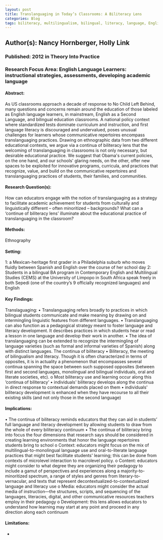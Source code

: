 ```yaml
---
layout: post
title: Translanguaging in Today’s Classrooms: A Biliteracy Lens
categories: Blog
tags: biliteracy, multilingualism, bilingual, literacy, language, English as a second language, immigration, translanguaging
---
```


## Author(s): Nancy Hornberger, Holly Link

### Published: 2012 in Theory Into Practice

### Research Focus Area: English Language Learners: instructional strategies, assessments, developing academic language

#### Abstract:
As US classrooms approach a decade of response to No Child Left Behind, many questions and concerns remain around the education of those labeled as English language learners, in mainstream, English as a Second Language, and bilingual education classrooms. A national policy context where standardized tests dominate curriculum and instruction, and first language literacy is discouraged and undervalued, poses unusual challenges for learners whose communicative repertoires encompass translanguaging practices. Drawing on ethnographic data from two different educational contexts, we argue via a continua of biliteracy lens that the welcoming of translanguaging in classrooms is not only necessary, but desirable educational practice. We suggest that Obama's current policies, on the one hand, and our schools' glaring needs, on the other, offer new spaces to be exploited for innovative programs, curricula, and practices that recognize, value, and build on the communicative repertoires and translanguaging practices of students, their families, and communities.


#### Research Question(s):
How can educators engage with the notion of translanguaging as a strategy to facilitate academic achievement for students from culturally and linguistically different – often minoritized – backgrounds? What can a ‘continue of biliteracy lens’ illuminate about the educational practice of translanguaging in the classroom? 


#### Methods:
Ethnography


#### Setting:
1: a Mexican-heritage first grader in a Philadelphia suburb who moves fluidly between Spanish and English over the course of her school day 2: Students in a bilingual BA program in Contemporary English and Multilingual Studies (CEMS) at the University of Limpopo in South Africa speak freely in both Sepedi (one of the country’s 9 officially recognized languages) and English 


#### Key Findings:
Translaguaging: • Translanguaging refers broadly to practices in which bilingual students communicate and make meaning by drawing on and intermingling linguistic features from different languages. • Translanguaging can also function as a pedagogical strategy meant to foster language and literacy development. It describes practices in which students hear or read a lesson in one language and develop their work in another. • The idea of translanguaging can be extended to recognize the intermingling of language varieties (such as formal and informal varieties of Spanish) along with distinct languages. The continua of biliteracy • Biliteracy, the meeting of bilingualism and literacy. Though it is often characterized in terms of opposites, it is in actuality a phenomenon that encompasses several continua spanning the space between such supposed opposites (between first and second languages, monolingual and bilingual individuals, oral and literate societies, etc).  o Most biliteracy use and learning occur along this ‘continua of biliteracy’ • individuals' biliteracy develops along the continua in direct response to contextual demands placed on them • individuals' biliteracy development is enhanced when they have recourse to all their existing skills (and not only those in the second language) 


#### Implications:
• The continua of biliteracy reminds educators that they can aid in students’ full language and literacy development by allowing students to draw from the whole of every biliteracy continuum  • The continua of biliteracy bring into focus the four dimensions that research says should be considered in creating learning environments that honor the language repertoires students bring to school o Context: educators might focus on the mix of multilingual-to-monolingual language use and oral-to-literate language practices that might best facilitate students' learning; this can be done from contexts of microlevel interaction to macrolevel policy. o Content: educators might consider to what degree they are organizing their pedagogy to include a gamut of perspectives and experiences along a majority-to-minoritized spectrum, a range of styles and genres from literary-to-vernacular, and texts that represent decontextualized-to-contextualized language and literacy use o Media: educators might consider the actual media of instruction—the structures, scripts, and sequencing of the languages, literacies, digital, and other communicative resources teachers employ in their pedagogy o Development:  this lens allows educators to understand how learning may start at any point and proceed in any direction along each continuum 


#### Limitations:
-


